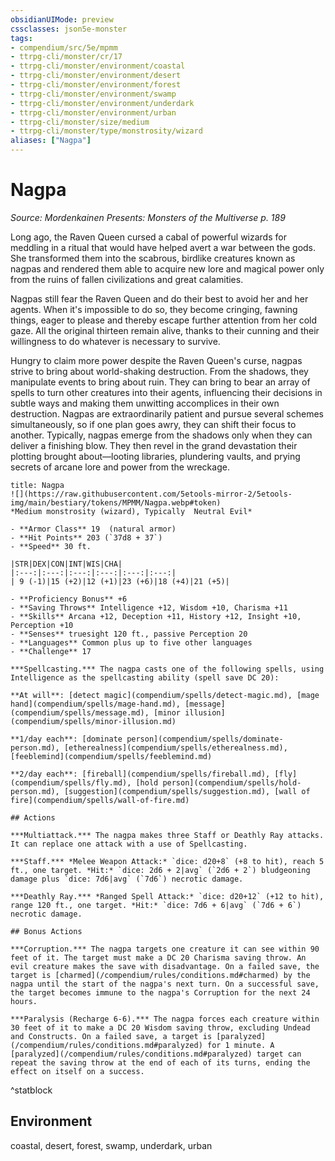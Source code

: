 ```yaml
---
obsidianUIMode: preview
cssclasses: json5e-monster
tags:
- compendium/src/5e/mpmm
- ttrpg-cli/monster/cr/17
- ttrpg-cli/monster/environment/coastal
- ttrpg-cli/monster/environment/desert
- ttrpg-cli/monster/environment/forest
- ttrpg-cli/monster/environment/swamp
- ttrpg-cli/monster/environment/underdark
- ttrpg-cli/monster/environment/urban
- ttrpg-cli/monster/size/medium
- ttrpg-cli/monster/type/monstrosity/wizard
aliases: ["Nagpa"]
---
```

# Nagpa
*Source: Mordenkainen Presents: Monsters of the Multiverse p. 189*  

Long ago, the Raven Queen cursed a cabal of powerful wizards for meddling in a ritual that would have helped avert a war between the gods. She transformed them into the scabrous, birdlike creatures known as nagpas and rendered them able to acquire new lore and magical power only from the ruins of fallen civilizations and great calamities.

Nagpas still fear the Raven Queen and do their best to avoid her and her agents. When it's impossible to do so, they become cringing, fawning things, eager to please and thereby escape further attention from her cold gaze. All the original thirteen remain alive, thanks to their cunning and their willingness to do whatever is necessary to survive.

Hungry to claim more power despite the Raven Queen's curse, nagpas strive to bring about world-shaking destruction. From the shadows, they manipulate events to bring about ruin. They can bring to bear an array of spells to turn other creatures into their agents, influencing their decisions in subtle ways and making them unwitting accomplices in their own destruction. Nagpas are extraordinarily patient and pursue several schemes simultaneously, so if one plan goes awry, they can shift their focus to another. Typically, nagpas emerge from the shadows only when they can deliver a finishing blow. They then revel in the grand devastation their plotting brought about—looting libraries, plundering vaults, and prying secrets of arcane lore and power from the wreckage.

```ad-statblock
title: Nagpa
![](https://raw.githubusercontent.com/5etools-mirror-2/5etools-img/main/bestiary/tokens/MPMM/Nagpa.webp#token)
*Medium monstrosity (wizard), Typically  Neutral Evil*

- **Armor Class** 19  (natural armor)
- **Hit Points** 203 (`37d8 + 37`)
- **Speed** 30 ft.

|STR|DEX|CON|INT|WIS|CHA|
|:---:|:---:|:---:|:---:|:---:|:---:|
| 9 (-1)|15 (+2)|12 (+1)|23 (+6)|18 (+4)|21 (+5)|

- **Proficiency Bonus** +6
- **Saving Throws** Intelligence +12, Wisdom +10, Charisma +11
- **Skills** Arcana +12, Deception +11, History +12, Insight +10, Perception +10
- **Senses** truesight 120 ft., passive Perception 20
- **Languages** Common plus up to five other languages
- **Challenge** 17

***Spellcasting.*** The nagpa casts one of the following spells, using Intelligence as the spellcasting ability (spell save DC 20):

**At will**: [detect magic](compendium/spells/detect-magic.md), [mage hand](compendium/spells/mage-hand.md), [message](compendium/spells/message.md), [minor illusion](compendium/spells/minor-illusion.md)

**1/day each**: [dominate person](compendium/spells/dominate-person.md), [etherealness](compendium/spells/etherealness.md), [feeblemind](compendium/spells/feeblemind.md)

**2/day each**: [fireball](compendium/spells/fireball.md), [fly](compendium/spells/fly.md), [hold person](compendium/spells/hold-person.md), [suggestion](compendium/spells/suggestion.md), [wall of fire](compendium/spells/wall-of-fire.md)

## Actions

***Multiattack.*** The nagpa makes three Staff or Deathly Ray attacks. It can replace one attack with a use of Spellcasting.

***Staff.*** *Melee Weapon Attack:* `dice: d20+8` (+8 to hit), reach 5 ft., one target. *Hit:* `dice: 2d6 + 2|avg` (`2d6 + 2`) bludgeoning damage plus `dice: 7d6|avg` (`7d6`) necrotic damage.

***Deathly Ray.*** *Ranged Spell Attack:* `dice: d20+12` (+12 to hit), range 120 ft., one target. *Hit:* `dice: 7d6 + 6|avg` (`7d6 + 6`) necrotic damage.

## Bonus Actions

***Corruption.*** The nagpa targets one creature it can see within 90 feet of it. The target must make a DC 20 Charisma saving throw. An evil creature makes the save with disadvantage. On a failed save, the target is [charmed](/compendium/rules/conditions.md#charmed) by the nagpa until the start of the nagpa's next turn. On a successful save, the target becomes immune to the nagpa's Corruption for the next 24 hours.

***Paralysis (Recharge 6-6).*** The nagpa forces each creature within 30 feet of it to make a DC 20 Wisdom saving throw, excluding Undead and Constructs. On a failed save, a target is [paralyzed](/compendium/rules/conditions.md#paralyzed) for 1 minute. A [paralyzed](/compendium/rules/conditions.md#paralyzed) target can repeat the saving throw at the end of each of its turns, ending the effect on itself on a success.
```
^statblock

## Environment

coastal, desert, forest, swamp, underdark, urban
